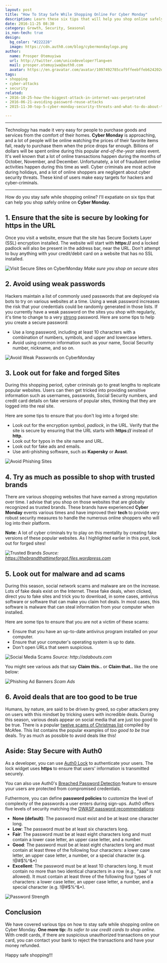 ```yaml
---
layout: post
title: "How To Stay Safe While Shopping Online For Cyber Monday"
description: Learn these six tips that will help you shop online safely on Cyber Monday
date: 2016-11-25 08:30
category: Growth, Security, Seasonal
is_non-tech: true
design:
  bg_color: "#222228"
  image: https://cdn.auth0.com/blog/cybermondaylogo.png
author:
  name: Prosper Otemuyiwa
  url: http://twitter.com/unicodeveloper?lang=en
  mail: prosper.otemuyiwa@auth0.com
  avatar: https://en.gravatar.com/avatar/1097492785caf9ffeebffeb624202d8f?s=200
tags:
- shopping
- cyber-attacks
- security
related:
- 2016-10-25-how-the-biggest-attack-in-internet-was-perpetrated
- 2016-06-21-avoiding-password-reuse-attacks
- 2015-11-30-top-5-cyber-monday-security-threats-and-what-to-do-about-them

---
```


---

Technology has made it very easy for people to purchase goods and services from the comfort of their homes. **Cyber Monday** is approaching, and a lot of people will be online watching the prices of their favorite items fall, ready to purchase them when the price drops far enough. Billions of dollars will be spent online during this popular *end-of-the-year sales* event. It's well known that a lot of online transactions happen during the months of October, November, and December. Unfortunately, a lot of fraudulent online activities happen during this time as well. Cyber criminals are most active during holidays, and a lot of online shoppers are negligent about cyber security threats. These kind of users make easy targets for hackers and cyber-criminals.

---

How do you stay safe while shopping online? I'll expatiate on six tips that can help you shop safely online on **Cyber Monday.**

## 1. Ensure that the site is secure by looking for https in the URL

Once you visit a website, ensure that the site has Secure Sockets Layer (SSL) encryption installed. The website will start with **https://** and a locked padlock will also be present in the address bar, near the URL. Don't attempt to buy anything with your credit/debit card on a website that has no SSL installed.

![Visit Secure Sites on CyberMonday](https://cdn.auth0.com/blog/top-5-threats-cyber-monday/Unsecure-Sites.png)
_Make sure you shop on secure sites_

## 2. Avoid using weak passwords

Hackers maintain a list of commonly used passwords that are deployed via bots to try on various websites at a time. Using a weak password increases the risk that your credentials could be randomly generated in those lists. If you currently have a weak password on the sites you shop with regularly, it's time to change to a very [strong](https://auth0.com/docs/connections/database/password-strength) password. Here are some tips to help you create a secure password:

* Use a long password, including at least 10 characters with a combination of numbers, symbols, and upper and lowercase letters.
* Avoid using common information such as your name, Social Security number, nickname, and so on.

![Avoid Weak Passwords on CyberMonday](https://cdn.auth0.com/blog/top-5-threats-cyber-monday/Weak-Password.png)

## 3. Look out for fake and forged Sites

During this shopping period, cyber criminals go to great lengths to replicate popular websites. Users can then get tricked into providing sensitive information such as usernames, passwords, Social Security numbers, and credit card details on fake versions of popular sites, thinking that they are logged into the real site.

Here are some tips to ensure that you don't log into a forged site:

* Look out for the encryption symbol, *padlock*, in the URL. Verify that the site is secure by ensuring that the URL starts with **https://** instead of **http**.
* Look out for typos in the site name and URL.
* Look out for fake ads and emails.
* Use anti-phishing software, such as **Kapersky** or **Avast**.

![Avoid Phishing Sites](https://cdn.auth0.com/blog/top-5-threats-cyber-monday/Phishing.png)

## 4. Try as much as possible to shop with trusted brands

There are various shopping websites that have earned a strong reputation over time. I advise that you shop on those websites that are globally recognized as trusted brands. These brands have experienced **Cyber Monday** events various times and have improved their **tech** to provide very robust security measures to handle the numerous online shoppers who will log into their platform.

**Note:** A lot of cyber criminals try to play on this mentality by creating fake versions of these popular websites. As I highlighted earlier in this post, look out for forged sites!

![Trusted Brands](https://thebrandthattimeforgot.files.wordpress.com/2013/10/brand-logos_various.png)
_Source: https://thebrandthattimeforgot.files.wordpress.com_

## 5. Look out for malware and ad scams

During this season, social network scams and malware are on the increase. Lots of fake deals exist on the Internet. These fake deals, when clicked, direct you to fake sites and trick you to download, in some cases, antivirus software or software that can make you claim hot deals. In most cases, this software is malware that can steal information from your computer when installed.

Here are some tips to ensure that you are not a victim of these scams:

* Ensure that you have an up-to-date antivirus program installed on your computer.
* Ensure that your computer's operating system is up to date.
* Don't open URLs that seem suspicious.

![Social Media Scams](http://adabouts.com/blog/wp-content/uploads/2015/08/Screen-Shot-2015-08-10-at-9.45.52-AM.png)
_Source: http://adabouts.com_

You might see various ads that say **Claim this..** or **Claim that..** like the one below:

![Phishing Ad Banners](https://cdn.auth0.com/blog/top-5-threats-cyber-monday/Malware-2.png)
_Scam Ads_

## 6. Avoid deals that are too good to be true

Humans, by nature, are said to be driven by greed, so cyber attackers prey on users with this mindset by tricking users with incredible deals. During this season, various deals appear on social media that are just too good to be true. There is a popular [twelve scams of Christmas list](http://www.mcafee.com/us/about/news/2011/q4/20111109-01.aspx) compiled by McAfee. This list contains the popular examples of *too good to be true* deals. Try as much as possible to avoid deals like this!

## Aside: Stay Secure with Auth0

As a developer, you can use [Auth0 Lock](https://auth0.com/docs/libraries/lock) to authenticate your users. The lock widget uses **https** to ensure that users' information is transmitted securely.

You can also use Auth0's [Breached Password Detection](https://auth0.com/breached-passwords/) feature to ensure your users are protected from compromised credentials.

Futhermore, you can define **password policies** to customize the level of complexity of the passwords a user enters during sign-ups. Auth0 offers five levels of security matching the [OWASP password recommendations](https://www.owasp.org/index.php/Authentication_Cheat_Sheet#Implement_Proper_Password_Strength_Controls):

- **None (default)**: The password must exist and be at least one character long.
- **Low**: The password must be at least six characters long.
- **Fair**: The password must be at least eight characters long and must contain a lower case letter, an upper case letter, and a number.
- **Good**: The password must be at least eight characters long and must contain at least three of the following four characters: a lower case letter, an upper case letter, a number, or a special character (e.g. !@#$%^&*)
- **Excellent**: The password must be at least 10 characters long. It must contain no more than two identical characters in a row (e.g., "aaa" is not allowed). It must contain at least three of the following four types of characters: a lower case letter, an upper case letter, a number, and a special character (e.g. !@#$%^&*).

![Password Strength](https://cdn.auth0.com/blog/top-5-threats-cyber-monday/password-strenght.png)


## Conclusion

We have covered various tips on how to stay safe while shopping online on Cyber Monday. **One more tip:** *Its safer to use credit cards to shop online.* With credit cards, if there are suspicious unauthorized transactions on your card, you can contact your bank to reject the transactions and have your money refunded.

Happy safe shopping!!!
